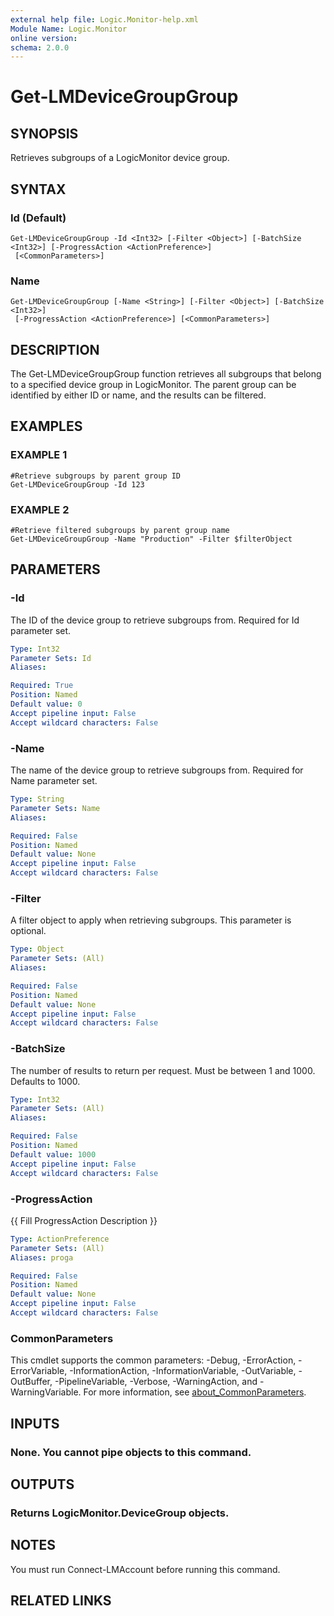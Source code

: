 ```yaml
---
external help file: Logic.Monitor-help.xml
Module Name: Logic.Monitor
online version:
schema: 2.0.0
---
```


# Get-LMDeviceGroupGroup

## SYNOPSIS
Retrieves subgroups of a LogicMonitor device group.

## SYNTAX

### Id (Default)
```
Get-LMDeviceGroupGroup -Id <Int32> [-Filter <Object>] [-BatchSize <Int32>] [-ProgressAction <ActionPreference>]
 [<CommonParameters>]
```

### Name
```
Get-LMDeviceGroupGroup [-Name <String>] [-Filter <Object>] [-BatchSize <Int32>]
 [-ProgressAction <ActionPreference>] [<CommonParameters>]
```

## DESCRIPTION
The Get-LMDeviceGroupGroup function retrieves all subgroups that belong to a specified device group in LogicMonitor.
The parent group can be identified by either ID or name, and the results can be filtered.

## EXAMPLES

### EXAMPLE 1
```
#Retrieve subgroups by parent group ID
Get-LMDeviceGroupGroup -Id 123
```

### EXAMPLE 2
```
#Retrieve filtered subgroups by parent group name
Get-LMDeviceGroupGroup -Name "Production" -Filter $filterObject
```

## PARAMETERS

### -Id
The ID of the device group to retrieve subgroups from.
Required for Id parameter set.

```yaml
Type: Int32
Parameter Sets: Id
Aliases:

Required: True
Position: Named
Default value: 0
Accept pipeline input: False
Accept wildcard characters: False
```

### -Name
The name of the device group to retrieve subgroups from.
Required for Name parameter set.

```yaml
Type: String
Parameter Sets: Name
Aliases:

Required: False
Position: Named
Default value: None
Accept pipeline input: False
Accept wildcard characters: False
```

### -Filter
A filter object to apply when retrieving subgroups.
This parameter is optional.

```yaml
Type: Object
Parameter Sets: (All)
Aliases:

Required: False
Position: Named
Default value: None
Accept pipeline input: False
Accept wildcard characters: False
```

### -BatchSize
The number of results to return per request.
Must be between 1 and 1000.
Defaults to 1000.

```yaml
Type: Int32
Parameter Sets: (All)
Aliases:

Required: False
Position: Named
Default value: 1000
Accept pipeline input: False
Accept wildcard characters: False
```

### -ProgressAction
{{ Fill ProgressAction Description }}

```yaml
Type: ActionPreference
Parameter Sets: (All)
Aliases: proga

Required: False
Position: Named
Default value: None
Accept pipeline input: False
Accept wildcard characters: False
```

### CommonParameters
This cmdlet supports the common parameters: -Debug, -ErrorAction, -ErrorVariable, -InformationAction, -InformationVariable, -OutVariable, -OutBuffer, -PipelineVariable, -Verbose, -WarningAction, and -WarningVariable. For more information, see [about_CommonParameters](http://go.microsoft.com/fwlink/?LinkID=113216).

## INPUTS

### None. You cannot pipe objects to this command.
## OUTPUTS

### Returns LogicMonitor.DeviceGroup objects.
## NOTES
You must run Connect-LMAccount before running this command.

## RELATED LINKS
